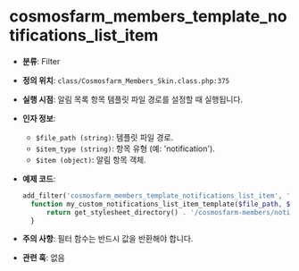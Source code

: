 # cosmosfarm_members_template_notifications_list_item

- **분류**: Filter
- **정의 위치**: `class/Cosmosfarm_Members_Skin.class.php:375`
- **실행 시점**: 알림 목록 항목 템플릿 파일 경로를 설정할 때 실행됩니다.
- **인자 정보**:
  - `$file_path (string)`: 템플릿 파일 경로.
  - `$item_type (string)`: 항목 유형 (예: 'notification').
  - `$item (object)`: 알림 항목 객체.
- **예제 코드**:

  ```php
  add_filter('cosmosfarm_members_template_notifications_list_item', 'my_custom_notifications_list_item_template', 10, 3);
    function my_custom_notifications_list_item_template($file_path, $item_type, $item) {
        return get_stylesheet_directory() . '/cosmosfarm-members/notifications-list-item.php';
    }
  ```

- **주의 사항**: 필터 함수는 반드시 값을 반환해야 합니다.
- **관련 훅**: 없음
